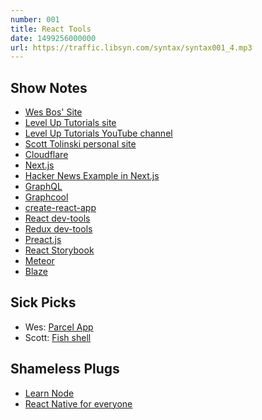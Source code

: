 ```yaml
---
number: 001
title: React Tools
date: 1499256000000
url: https://traffic.libsyn.com/syntax/syntax001_4.mp3
---
```


## Show Notes

- [Wes Bos' Site](https://wesbos.com)
- [Level Up Tutorials site](https://www.leveluptutorials.com/)
- [Level Up Tutorials YouTube channel](https://www.youtube.com/user/LevelUpTuts)
- [Scott Tolinski personal site](http://www.scotttolinski.com/)
- [Cloudflare](https://www.cloudflare.com/)
- [Next.js](https://learnnextjs.com/)
- [Hacker News Example in Next.js](https://github.com/now-examples/next-news)
- [GraphQL](http://graphql.org/learn/)
- [Graphcool](https://www.graph.cool/)
- [create-react-app](https://github.com/facebookincubator/create-react-app)
- [React dev-tools](https://github.com/facebook/react-devtools)
- [Redux dev-tools](https://github.com/gaearon/redux-devtools)
- [Preact.js](https://preactjs.com/)
- [React Storybook](https://github.com/storybooks/storybook)
- [Meteor](https://www.meteor.com/)
- [Blaze](http://blazejs.org/)

## Sick Picks

- Wes: [Parcel App](https://parcelapp.net/)
- Scott: [Fish shell](https://fishshell.com/)

## Shameless Plugs

- [Learn Node](http://wesbos.com/learn-node/)
- [React Native for everyone](https://www.leveluptutorials.com/store/products/tutorials/lut-dd014)
